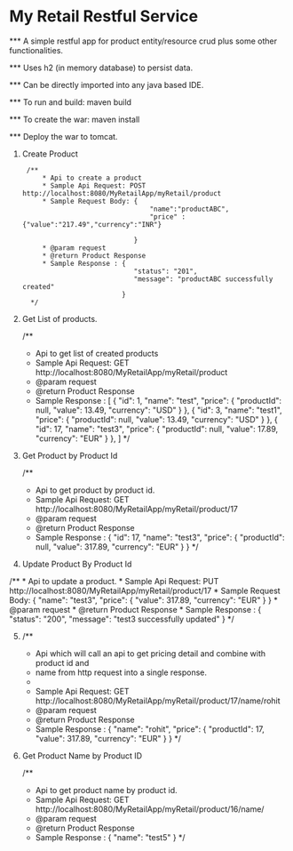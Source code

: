 # My Retail Restful Service

*** A simple restful app for product entity/resource crud plus some other functionalities.

*** Uses h2 (in memory database) to persist data.

*** Can be directly imported into any java based IDE.

*** To run and build: maven build

*** To create the war: maven install

*** Deploy the war to tomcat. 

 1. Create Product
 
		 /**
		     * Api to create a product
		     * Sample Api Request: POST http://localhost:8080/MyRetailApp/myRetail/product
		     * Sample Request Body: {
		                                "name":"productABC",    
		                                "price" : {"value":"217.49","currency":"INR"}
		    
		                            }
		     * @param request
		     * @return Product Response
		     * Sample Response : {
		                            "status": "201",
		                            "message": "productABC successfully created"
		                         }
		  */
		  

2. 	Get List of products.
   
       
       /**
	 * Api to get list of created products
	 * Sample Api Request: GET http://localhost:8080/MyRetailApp/myRetail/product
	 * @param request
	 * @return Product Response
	 * Sample Response : [
				    {
				        "id": 1,
				        "name": "test",
				        "price": {
				            "productId": null,
				            "value": 13.49,
				            "currency": "USD"
				        }
				    },
				    {
				        "id": 3,
				        "name": "test1",
				        "price": {
				            "productId": null,
				            "value": 13.49,
				            "currency": "USD"
				        }
				    },
				    {
				        "id": 17,
				        "name": "test3",
				        "price": {
				            "productId": null,
				            "value": 17.89,
				            "currency": "EUR"
				        }
				    },
				]
	 */

3.  Get Product by Product Id

   	/**
	 * Api to get product by product id.
	 * Sample Api Request: GET http://localhost:8080/MyRetailApp/myRetail/product/17
	 * @param request
	 * @return Product Response
	 * Sample Response : {
						    "id": 17,
						    "name": "test3",
						    "price": {
						        "productId": null,
						        "value": 317.89,
						        "currency": "EUR"
						    }
						}
	 */

 4. Update Product By Product Id	
   
   /**
	 * Api to update a product.
	 * Sample Api Request: PUT http://localhost:8080/MyRetailApp/myRetail/product/17
	 * Sample Request Body: {
							    "name": "test3",
							    "price": {
							        "value": 317.89,
							        "currency": "EUR"
							    }
							}
	 * @param request
	 * @return Product Response
	 * Sample Response : {
						    "status": "200",
						    "message": "test3 successfully updated"
						}
	 */
 
 5.    
       /**
	 * Api which will call an api to get pricing detail and combine with product id and
	 * name from http request into a single response.
	 * 
	 * Sample Api Request: GET http://localhost:8080/MyRetailApp/myRetail/product/17/name/rohit
	 * @param request
	 * @return Product Response
	 * Sample Response : {
						    "name": "rohit",
						    "price": {
						        "productId": 17,
						        "value": 317.89,
						        "currency": "EUR"
						    }
						}
	 */
 	 
 6. Get Product Name by Product ID
 	
 	/**
	 * Api to get product name by product id.
	 * Sample Api Request: GET http://localhost:8080/MyRetailApp/myRetail/product/16/name/
	 * @param request
	 * @return Product Response
	 * Sample Response : {
						    "name": "test5"
						 }
	 */ 

